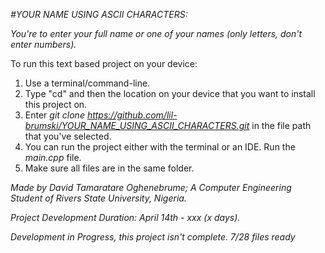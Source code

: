 *#YOUR NAME USING ASCII CHARACTERS:*

*You're to enter your full name or one of your names (only letters, don't enter numbers).*

To run this text based project on your device:
1. Use a terminal/command-line.
2. Type "cd" and then the location on your device that you want to install this project on.
3. Enter *git clone https://github.com/lil-brumski/YOUR_NAME_USING_ASCII_CHARACTERS.git* in the file path that you've selected.
4. You can run the project either with the terminal or an IDE. Run the *main.cpp* file.
5. Make sure all files are in the same folder.


*Made by David Tamaratare Oghenebrume;
A Computer Engineering Student of Rivers State University, Nigeria.*

*Project Development Duration: April 14th - xxx (x days).*

*Development in Progress, this project isn't complete. 7/28 files ready*

